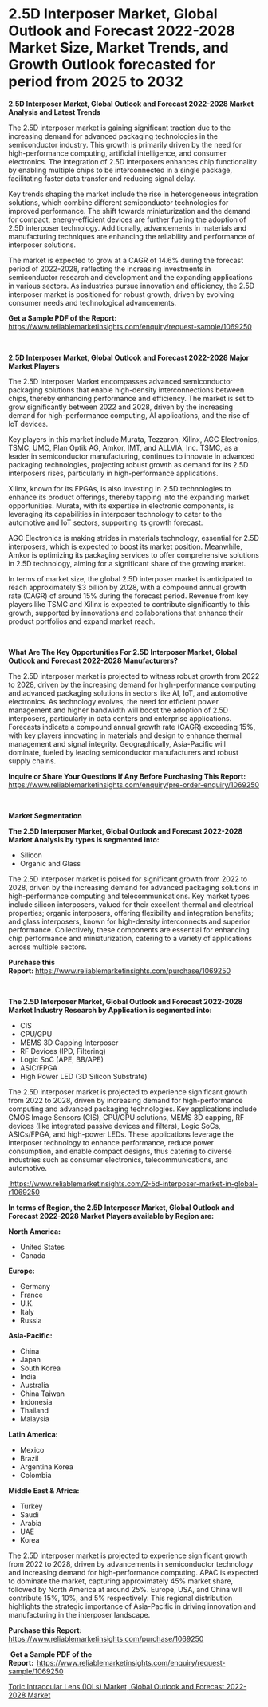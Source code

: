 <p><h1>2.5D Interposer Market, Global Outlook and Forecast 2022-2028 Market Size, Market Trends, and Growth Outlook forecasted for period from 2025 to 2032</h1></p><p><strong>2.5D Interposer Market, Global Outlook and Forecast 2022-2028 Market Analysis and Latest Trends</strong></p>
<p><p>The 2.5D interposer market is gaining significant traction due to the increasing demand for advanced packaging technologies in the semiconductor industry. This growth is primarily driven by the need for high-performance computing, artificial intelligence, and consumer electronics. The integration of 2.5D interposers enhances chip functionality by enabling multiple chips to be interconnected in a single package, facilitating faster data transfer and reducing signal delay.</p><p>Key trends shaping the market include the rise in heterogeneous integration solutions, which combine different semiconductor technologies for improved performance. The shift towards miniaturization and the demand for compact, energy-efficient devices are further fueling the adoption of 2.5D interposer technology. Additionally, advancements in materials and manufacturing techniques are enhancing the reliability and performance of interposer solutions.</p><p>The market is expected to grow at a CAGR of 14.6% during the forecast period of 2022-2028, reflecting the increasing investments in semiconductor research and development and the expanding applications in various sectors. As industries pursue innovation and efficiency, the 2.5D interposer market is positioned for robust growth, driven by evolving consumer needs and technological advancements.</p></p>
<p><strong>Get a Sample PDF of the Report:&nbsp;</strong> <a href="https://www.reliablemarketinsights.com/enquiry/request-sample/1069250?utm_campaign=3164&utm_medium=2&utm_source=Github&utm_content=ia&utm_term=21032025&utm_id=25d-interposer-market-global-outlook-and-forecast-2022-2028">https://www.reliablemarketinsights.com/enquiry/request-sample/1069250</a></p>
<p>&nbsp;</p>
<p><strong>2.5D Interposer Market, Global Outlook and Forecast 2022-2028 Major Market Players</strong></p>
<p><p>The 2.5D Interposer Market encompasses advanced semiconductor packaging solutions that enable high-density interconnections between chips, thereby enhancing performance and efficiency. The market is set to grow significantly between 2022 and 2028, driven by the increasing demand for high-performance computing, AI applications, and the rise of IoT devices.</p><p>Key players in this market include Murata, Tezzaron, Xilinx, AGC Electronics, TSMC, UMC, Plan Optik AG, Amkor, IMT, and ALLVIA, Inc. TSMC, as a leader in semiconductor manufacturing, continues to innovate in advanced packaging technologies, projecting robust growth as demand for its 2.5D interposers rises, particularly in high-performance applications.</p><p>Xilinx, known for its FPGAs, is also investing in 2.5D technologies to enhance its product offerings, thereby tapping into the expanding market opportunities. Murata, with its expertise in electronic components, is leveraging its capabilities in interposer technology to cater to the automotive and IoT sectors, supporting its growth forecast.</p><p>AGC Electronics is making strides in materials technology, essential for 2.5D interposers, which is expected to boost its market position. Meanwhile, Amkor is optimizing its packaging services to offer comprehensive solutions in 2.5D technology, aiming for a significant share of the growing market.</p><p>In terms of market size, the global 2.5D interposer market is anticipated to reach approximately $3 billion by 2028, with a compound annual growth rate (CAGR) of around 15% during the forecast period. Revenue from key players like TSMC and Xilinx is expected to contribute significantly to this growth, supported by innovations and collaborations that enhance their product portfolios and expand market reach.</p></p>
<p>&nbsp;</p>
<p><strong>What Are The Key Opportunities For 2.5D Interposer Market, Global Outlook and Forecast 2022-2028 Manufacturers?</strong></p>
<p><p>The 2.5D interposer market is projected to witness robust growth from 2022 to 2028, driven by the increasing demand for high-performance computing and advanced packaging solutions in sectors like AI, IoT, and automotive electronics. As technology evolves, the need for efficient power management and higher bandwidth will boost the adoption of 2.5D interposers, particularly in data centers and enterprise applications. Forecasts indicate a compound annual growth rate (CAGR) exceeding 15%, with key players innovating in materials and design to enhance thermal management and signal integrity. Geographically, Asia-Pacific will dominate, fueled by leading semiconductor manufacturers and robust supply chains.</p></p>
<p><strong>Inquire or Share Your Questions If Any Before Purchasing This Report:</strong> <a href="https://www.reliablemarketinsights.com/enquiry/pre-order-enquiry/1069250?utm_campaign=3164&utm_medium=2&utm_source=Github&utm_content=ia&utm_term=21032025&utm_id=25d-interposer-market-global-outlook-and-forecast-2022-2028">https://www.reliablemarketinsights.com/enquiry/pre-order-enquiry/1069250</a></p>
<p>&nbsp;</p>
<p><strong>Market Segmentation</strong></p>
<p><strong>The 2.5D Interposer Market, Global Outlook and Forecast 2022-2028 Market Analysis by types is segmented into:</strong></p>
<p><ul><li>Silicon</li><li>Organic and Glass</li></ul></p>
<p><p>The 2.5D interposer market is poised for significant growth from 2022 to 2028, driven by the increasing demand for advanced packaging solutions in high-performance computing and telecommunications. Key market types include silicon interposers, valued for their excellent thermal and electrical properties; organic interposers, offering flexibility and integration benefits; and glass interposers, known for high-density interconnects and superior performance. Collectively, these components are essential for enhancing chip performance and miniaturization, catering to a variety of applications across multiple sectors.</p></p>
<p><strong>Purchase this Report:&nbsp;</strong><a href="https://www.reliablemarketinsights.com/purchase/1069250?utm_campaign=3164&utm_medium=2&utm_source=Github&utm_content=ia&utm_term=21032025&utm_id=25d-interposer-market-global-outlook-and-forecast-2022-2028">https://www.reliablemarketinsights.com/purchase/1069250</a></p>
<p>&nbsp;</p>
<p><strong>The 2.5D Interposer Market, Global Outlook and Forecast 2022-2028 Market Industry Research by Application is segmented into:</strong></p>
<p><ul><li>CIS</li><li>CPU/GPU</li><li>MEMS 3D Capping Interposer</li><li>RF Devices (IPD, Filtering)</li><li>Logic SoC (APE, BB/APE)</li><li>ASIC/FPGA</li><li>High Power LED (3D Silicon Substrate)</li></ul></p>
<p><p>The 2.5D interposer market is projected to experience significant growth from 2022 to 2028, driven by increasing demand for high-performance computing and advanced packaging technologies. Key applications include CMOS Image Sensors (CIS), CPU/GPU solutions, MEMS 3D capping, RF devices (like integrated passive devices and filters), Logic SoCs, ASICs/FPGA, and high-power LEDs. These applications leverage the interposer technology to enhance performance, reduce power consumption, and enable compact designs, thus catering to diverse industries such as consumer electronics, telecommunications, and automotive.</p></p>
<p><a href="https://www.reliablemarketinsights.com/2-5d-interposer-market-in-global-r1069250?utm_campaign=3164&utm_medium=2&utm_source=Github&utm_content=ia&utm_term=21032025&utm_id=25d-interposer-market-global-outlook-and-forecast-2022-2028">&nbsp;https://www.reliablemarketinsights.com/2-5d-interposer-market-in-global-r1069250</a></p>
<p><strong>In terms of Region, the 2.5D Interposer Market, Global Outlook and Forecast 2022-2028 Market Players available by Region are:</strong></p>
<p>
    <p> <strong> North America: </strong>
        <ul>
            <li>United States</li>
            <li>Canada</li>
        </ul>
        </p> 
    <p> <strong> Europe: </strong>
        <ul>
            <li>Germany</li>
            <li>France</li>
            <li>U.K.</li>
            <li>Italy</li>
            <li>Russia</li>
        </ul>
        </p> 
    <p> <strong> Asia-Pacific: </strong>
        <ul>
            <li>China</li>
            <li>Japan</li>
            <li>South Korea</li>
            <li>India</li>
            <li>Australia</li>
            <li>China Taiwan</li>
            <li>Indonesia</li>
            <li>Thailand</li>
            <li>Malaysia</li>
        </ul>
        </p> 
    <p> <strong> Latin America: </strong>
        <ul>
            <li>Mexico</li>
            <li>Brazil</li>
            <li>Argentina Korea</li>
            <li>Colombia</li>
        </ul>
        </p> 
    <p> <strong> Middle East & Africa: </strong>
        <ul>
            <li>Turkey</li>
            <li>Saudi</li>
            <li>Arabia</li>
            <li>UAE</li>
            <li>Korea</li>
        </ul>
    </p>
    </p>
<p><p>The 2.5D interposer market is projected to experience significant growth from 2022 to 2028, driven by advancements in semiconductor technology and increasing demand for high-performance computing. APAC is expected to dominate the market, capturing approximately 45% market share, followed by North America at around 25%. Europe, USA, and China will contribute 15%, 10%, and 5% respectively. This regional distribution highlights the strategic importance of Asia-Pacific in driving innovation and manufacturing in the interposer landscape.</p></p>
<p><strong>Purchase this Report: </strong><a href="https://www.reliablemarketinsights.com/purchase/1069250?utm_campaign=3164&utm_medium=2&utm_source=Github&utm_content=ia&utm_term=21032025&utm_id=25d-interposer-market-global-outlook-and-forecast-2022-2028">https://www.reliablemarketinsights.com/purchase/1069250</a></p>
<p>&nbsp;<strong>Get a Sample PDF of the Report:&nbsp;&nbsp;</strong><a href="https://www.reliablemarketinsights.com/enquiry/request-sample/1069250?utm_campaign=3164&utm_medium=2&utm_source=Github&utm_content=ia&utm_term=21032025&utm_id=25d-interposer-market-global-outlook-and-forecast-2022-2028">https://www.reliablemarketinsights.com/enquiry/request-sample/1069250</a></p>
<p><strong></strong></p>
<p><p><a href="https://github.com/muhjanaidu/Market-Research-Report-List-1/blob/main/toric-intraocular-lens-iols-market-global-outlook-and-forecast-2022-2028-market.md?utm_campaign=3164&utm_medium=2&utm_source=Github&utm_content=ia&utm_term=21032025&utm_id=25d-interposer-market-global-outlook-and-forecast-2022-2028">Toric Intraocular Lens (IOLs) Market, Global Outlook and Forecast 2022-2028 Market</a></p></p>